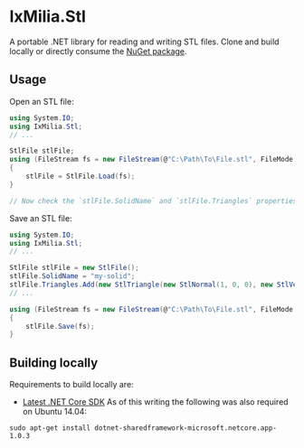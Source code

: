 ﻿IxMilia.Stl
===========

A portable .NET library for reading and writing STL files.  Clone and build
locally or directly consume the
[NuGet package](http://www.nuget.org/packages/IxMilia.Stl/).

## Usage

Open an STL file:

``` C#
using System.IO;
using IxMilia.Stl;
// ...

StlFile stlFile;
using (FileStream fs = new FileStream(@"C:\Path\To\File.stl", FileMode.Open))
{
    stlFile = StlFile.Load(fs);
}

// Now check the `stlFile.SolidName` and `stlFile.Triangles` properties.
```

Save an STL file:

``` C#
using System.IO;
using IxMilia.Stl;
// ...

StlFile stlFile = new StlFile();
stlFile.SolidName = "my-solid";
stlFile.Triangles.Add(new StlTriangle(new StlNormal(1, 0, 0), new StlVertex(0, 0, 0), new StlVertex(1, 0, 0), new StlVertex(1, 1, 0)));
// ...

using (FileStream fs = new FileStream(@"C:\Path\To\File.stl", FileMode.Open))
{
    stlFile.Save(fs);
}
```

## Building locally

Requirements to build locally are:

- [Latest .NET Core SDK](https://github.com/dotnet/cli/releases)  As of this writing the following was also required on Ubuntu 14.04:

`sudo apt-get install dotnet-sharedframework-microsoft.netcore.app-1.0.3` 
